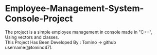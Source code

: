 # Employee-Management-System-Console-Project
The project is a simple employee management in console made in "C++", Using vectors and classes.<br>
This Project Has Been Developed By : Tomino -> github username(@tomino47).

